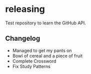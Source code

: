 # releasing

Test repository to learn the GitHub API.

## Changelog

* Managed to get my pants on
* Bowl of cereal and a piece of fruit
* Complete Crossword
* Fix Study Patterns